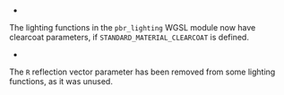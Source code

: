 - 
The lighting functions in the `pbr_lighting` WGSL module now have clearcoat parameters, if `STANDARD_MATERIAL_CLEARCOAT` is defined.

- 
The `R` reflection vector parameter has been removed from some lighting functions, as it was unused.
